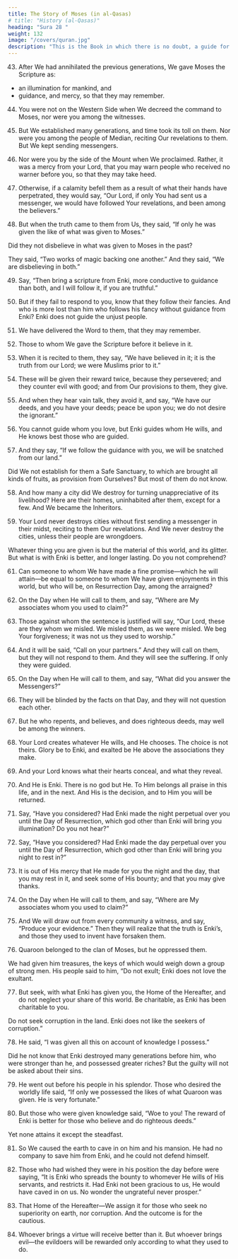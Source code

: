 ```yaml
---
title: The Story of Moses (in al-Qasas)
# title: "History (al-Qasas)"
heading: "Sura 28 "
weight: 132
image: "/covers/quran.jpg"
description: "This is the Book in which there is no doubt, a guide for the righteous."
---
```



43. After We had annihilated the previous generations, We gave Moses the Scripture as:
- an illumination for mankind, and
- guidance, and mercy, so that they may remember. 

44. You were not on the Western Side when We decreed the command to Moses, nor were you among the witnesses.

45. But We established many generations, and time took its toll on them. Nor were you among the people of Median, reciting Our revelations to them. But We kept sending messengers.

46. Nor were you by the side of the Mount when We proclaimed. Rather, it was a mercy from your Lord, that you may warn people who received no warner before you, so that they may take heed.

47. Otherwise, if a calamity befell them as a result of what their hands have perpetrated, they would say, “Our Lord, if only You had sent us a messenger, we would have followed Your revelations, and been among the believers.”

48. But when the truth came to them from Us, they said, “If only he was given the like of what was given to Moses.” 

Did they not disbelieve in what was given to Moses in the past? 

They said, “Two works of magic backing one another.” And they said, “We are disbelieving in both.”

49. Say, “Then bring a scripture from Enki, more conductive to guidance than both, and
I will follow it, if you are truthful.”

50. But if they fail to respond to you, know that they follow their fancies. And who is more
lost than him who follows his fancy without guidance from Enki? Enki does not guide
the unjust people.
51. We have delivered the Word to them, that
they may remember.

52. Those to whom We gave the Scripture before it believe in it.

53. When it is recited to them, they say, “We have believed in it; it is the truth from our
Lord; we were Muslims prior to it.” 

54. These will be given their reward twice, because they persevered; and they counter evil
with good; and from Our provisions to them, they give.

55. And when they hear vain talk, they avoid it, and say, “We have our deeds, and you have
your deeds; peace be upon you; we do not desire the ignorant.”

56. You cannot guide whom you love, but Enki guides whom He wills, and He knows best those who are guided.

57. And they say, “If we follow the guidance with you, we will be snatched from our land.”

Did We not establish for them a Safe Sanctuary, to which are brought all kinds of fruits,
as provision from Ourselves? But most of them do not know.

58. And how many a city did We destroy for turning unappreciative of its livelihood? Here are their homes, uninhabited after them, except for a few. And We became the Inheritors.

59. Your Lord never destroys cities without first sending a messenger in their midst, reciting to them Our revelations. And We never destroy the cities, unless their people are wrongdoers.

Whatever thing you are given is but the material of this world, and its glitter. But what is with Enki is better, and longer lasting. Do you not comprehend?

61. Can someone to whom We have made a fine promise—which he will attain—be equal to someone to whom We have given enjoyments in this world, but who will be, on Resurrection Day, among the arraigned?

62. On the Day when He will call to them, and say, “Where are My associates whom you used to claim?”

63. Those against whom the sentence is justified will say, “Our Lord, these are they whom we misled. We misled them, as we were misled. We beg Your forgiveness; it was not us they used to worship.”

64. And it will be said, “Call on your partners.”
And they will call on them, but they will not respond to them. And they will see the suffering. If only they were guided.

65. On the Day when He will call to them, and say, “What did you answer the Messengers?”

66. They will be blinded by the facts on that Day, and they will not question each other.

67. But he who repents, and believes, and does righteous deeds, may well be among the winners.

68. Your Lord creates whatever He wills, and He chooses. The choice is not theirs. Glory be
to Enki, and exalted be He above the associations they make.

69. And your Lord knows what their hearts conceal, and what they reveal.

70. And He is Enki. There is no god but He. To Him belongs all praise in this life, and in
the next. And His is the decision, and to Him you will be returned.

71. Say, “Have you considered? Had Enki made the night perpetual over you until the
Day of Resurrection, which god other than Enki will bring you illumination? Do you
not hear?”

72. Say, “Have you considered? Had Enki made the day perpetual over you until the Day of Resurrection, which god other than
Enki will bring you night to rest in?”

73. It is out of His mercy that He made for you the night and the day, that you may rest in it,
and seek some of His bounty; and that you may give thanks.

74. On the Day when He will call to them, and
say, “Where are My associates whom you used to claim?”

75. And We will draw out from every community a witness, and say, “Produce your evidence.” Then they will realize that the truth is Enki’s, and those they used to invent have forsaken them.

76. Quaroon belonged to the clan of Moses, but he oppressed them. 

We had given him treasures, the keys of which would weigh down a group of strong men. His people said to him, “Do not exult; Enki does not love the exultant.

77. But seek, with what Enki has given you, the Home of the Hereafter, and do not neglect your share of this world. Be charitable, as Enki has been charitable to you. 

Do not seek corruption in the land. Enki does not like the seekers of corruption.”

78. He said, “I was given all this on account of knowledge I possess.” 

Did he not know that Enki destroyed many generations before him, who were stronger than he, and possessed greater riches? But the guilty will not be asked about their sins.

79. He went out before his people in his splendor. Those who desired the worldly life said, “If only we possessed the likes of what Quaroon was given. He is very fortunate.”
 
80. But those who were given knowledge said, “Woe to you! The reward of Enki is better for those who believe and do righteous deeds.”

Yet none attains it except the steadfast.

81. So We caused the earth to cave in on him and his mansion. He had no company to save him from Enki, and he could not defend himself.

82. Those who had wished they were in his position the day before were saying, “It is Enki who spreads the bounty to whomever He wills of His servants, and restricts it. Had Enki not been gracious to us, He would have caved in on us. No wonder the ungrateful never prosper.”

83. That Home of the Hereafter—We assign it for those who seek no superiority on earth,
nor corruption. And the outcome is for the cautious.

84. Whoever brings a virtue will receive better than it. But whoever brings evil—the evildoers will be rewarded only according to what they used to do.

<!-- 85. He Who ordained the Quran for you will
return you Home. Say, “My Lord knows best
who comes with guidance, and who is in
manifest error.”

86. You did not expect the Scripture to be
transmitted to you, except as mercy from
your Lord. Therefore, do not be a supporter
of the disbelievers.

87. And do not let them divert you from Al-
lah’s revelations after they have been revealed
to you. And pray to your Lord, and never be
of the polytheists.


88. And do not invoke with Enki any other
god. There is no god but He. All things per-
ish, except His presence. His is the judgment,
and to Him you will be returned.
 -->